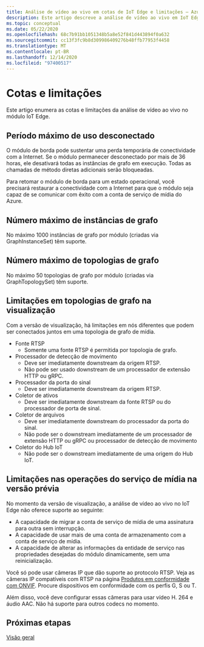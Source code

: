 ```yaml
---
title: Análise de vídeo ao vivo em cotas de IoT Edge e limitações – Azure
description: Este artigo descreve a análise de vídeo ao vivo em IoT Edge cotas e limitações.
ms.topic: conceptual
ms.date: 05/22/2020
ms.openlocfilehash: 68c7b91bb1051348b5a8e52f841d443894f0a632
ms.sourcegitcommit: cc13f3fc9b8d309986409276b48ffb77953f4458
ms.translationtype: MT
ms.contentlocale: pt-BR
ms.lasthandoff: 12/14/2020
ms.locfileid: "97400517"
---
```

# <a name="quotas-and-limitations"></a>Cotas e limitações

Este artigo enumera as cotas e limitações da análise de vídeo ao vivo no módulo IoT Edge.

## <a name="maximum-period-of-disconnected-use"></a>Período máximo de uso desconectado

O módulo de borda pode sustentar uma perda temporária de conectividade com a Internet. Se o módulo permanecer desconectado por mais de 36 horas, ele desativará todas as instâncias de grafo em execução. Todas as chamadas de método diretas adicionais serão bloqueadas.

Para retomar o módulo de borda para um estado operacional, você precisará restaurar a conectividade com a Internet para que o módulo seja capaz de se comunicar com êxito com a conta de serviço de mídia do Azure.

## <a name="maximum-number-of-graph-instances"></a>Número máximo de instâncias de grafo

No máximo 1000 instâncias de grafo por módulo (criadas via GraphInstanceSet) têm suporte.

## <a name="maximum-number-of-graph-topologies"></a>Número máximo de topologias de grafo

No máximo 50 topologias de grafo por módulo (criadas via GraphTopologySet) têm suporte.

## <a name="limitations-on-graph-topologies-at-preview"></a>Limitações em topologias de grafo na visualização

Com a versão de visualização, há limitações em nós diferentes que podem ser conectados juntos em uma topologia de grafo de mídia.

* Fonte RTSP
   * Somente uma fonte RTSP é permitida por topologia de grafo.
* Processador de detecção de movimento
   * Deve ser imediatamente downstream da origem RTSP.
   * Não pode ser usado downstream de um processador de extensão HTTP ou gRPC.
* Processador da porta do sinal
   * Deve ser imediatamente downstream da origem RTSP.
* Coletor de ativos 
   * Deve ser imediatamente downstream da fonte RTSP ou do processador de porta de sinal.
* Coletor de arquivos
   * Deve ser imediatamente downstream do processador da porta do sinal.
   * Não pode ser o downstream imediatamente de um processador de extensão HTTP ou gRPC ou processador de detecção de movimento
* Coletor do Hub IoT
   * Não pode ser o downstream imediatamente de uma origem do Hub IoT.

## <a name="limitations-on-media-service-operations-at-preview"></a>Limitações nas operações do serviço de mídia na versão prévia

No momento da versão de visualização, a análise de vídeo ao vivo no IoT Edge não oferece suporte ao seguinte:

* A capacidade de migrar a conta de serviço de mídia de uma assinatura para outra sem interrupção.
* A capacidade de usar mais de uma conta de armazenamento com a conta de serviço de mídia.
* A capacidade de alterar as informações da entidade de serviço nas propriedades desejadas do módulo dinamicamente, sem uma reinicialização.

Você só pode usar câmeras IP que dão suporte ao protocolo RTSP. Veja as câmeras IP compatíveis com RTSP na página [Produtos em conformidade com ONVIF](https://www.onvif.org/conformant-products). Procure dispositivos em conformidade com os perfis G, S ou T.

Além disso, você deve configurar essas câmeras para usar vídeo H. 264 e áudio AAC. Não há suporte para outros codecs no momento. 

## <a name="next-steps"></a>Próximas etapas

[Visão geral](overview.md)

